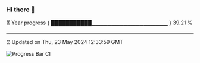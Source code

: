 ### Hi there 👋

⏳ Year progress { ███████████▁▁▁▁▁▁▁▁▁▁▁▁▁▁▁▁▁▁▁ } 39.21 %

---

⏰ Updated on Thu, 23 May 2024 12:33:59 GMT

![Progress Bar CI](https://github.com/ZhaoGui/ZhaoGui/workflows/Progress%20Bar%20CI/badge.svg)

